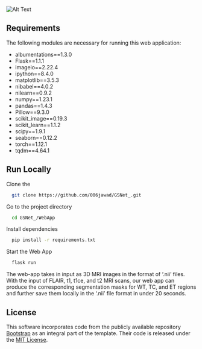 ![Alt Text](extra/BrainTumorSegmentationusingthewebapplication.gif)


## Requirements
The following modules are necessary for running this web application:<br>
- albumentations==1.3.0
- Flask==1.1.1
- imageio==2.22.4
- ipython==8.4.0
- matplotlib==3.5.3
- nibabel==4.0.2
- nilearn==0.9.2
- numpy==1.23.1
- pandas==1.4.3
- Pillow==9.3.0
- scikit_image==0.19.3
- scikit_learn==1.1.2
- scipy==1.9.1
- seaborn==0.12.2
- torch==1.12.1
- tqdm==4.64.1

## Run Locally

Clone the

```bash
  git clone https://github.com/006jawad/GSNet_.git
```

Go to the project directory

```bash
  cd GSNet_/WebApp
```

Install dependencies

```bash
  pip install -r requirements.txt
```

Start the Web App

```bash
  flask run
```
The web-app takes in input as 3D MRI images in the format of ‘.nii’ files. With the input of FLAIR, t1, t1ce, and t2 MRI scans, our web app can produce the corresponding segmentation masks for WT, TC, and ET regions and further save them locally in the ‘.nii’ file format in under 20 seconds.




## License

This software incorporates code from the publicly available repository  [Bootstrap](https://github.com/twbs/bootstrap) as an integral part of the template. Their code is released under the [MIT License](https://github.com/twbs/bootstrap/blob/main/LICENSE).
